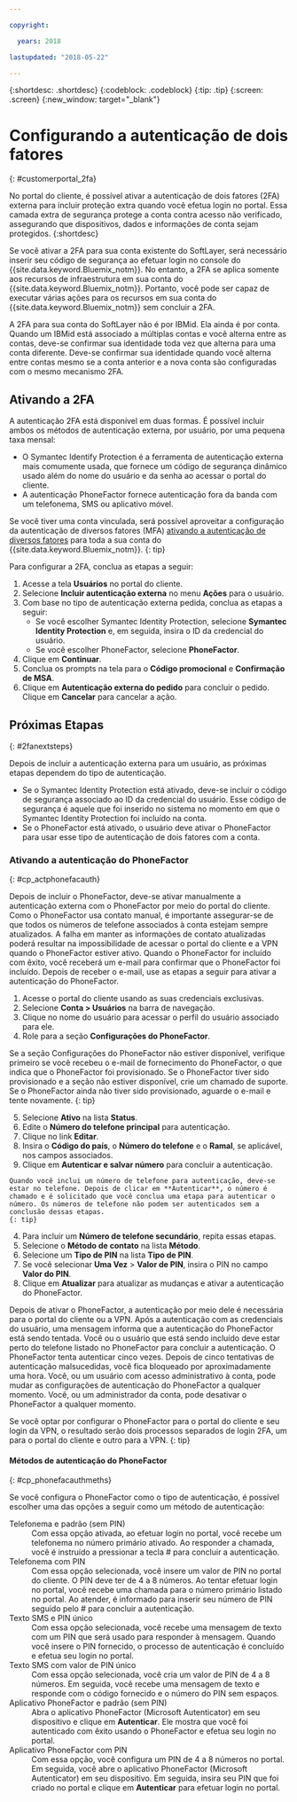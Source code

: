 ```yaml
---

copyright:

  years: 2018

lastupdated: "2018-05-22"

---
```


{:shortdesc: .shortdesc}
{:codeblock: .codeblock}
{:tip: .tip}
{:screen: .screen}
{:new_window: target="_blank"}


# Configurando a autenticação de dois fatores
{: #customerportal_2fa}

No portal do cliente, é possível ativar a autenticação de dois fatores (2FA) externa para incluir proteção extra quando você efetua login no portal. Essa camada extra de segurança protege a conta contra acesso não verificado, assegurando que dispositivos, dados e informações de conta sejam protegidos.
{:shortdesc}

Se você ativar a 2FA para sua conta existente do SoftLayer, será necessário inserir seu código de segurança ao efetuar login no console do {{site.data.keyword.Bluemix_notm}}. No entanto, a 2FA se aplica somente aos recursos de infraestrutura em sua conta do {{site.data.keyword.Bluemix_notm}}. Portanto, você pode ser capaz de executar várias ações para os recursos em sua conta do {{site.data.keyword.Bluemix_notm}} sem concluir a 2FA.

A 2FA para sua conta do SoftLayer não é por IBMid. Ela ainda é por conta. Quando um IBMid está associado a múltiplas contas e você alterna entre as contas, deve-se confirmar sua identidade toda vez que alterna para uma conta diferente. Deve-se confirmar sua identidade quando você alterna entre contas mesmo se a conta anterior e a nova conta são configuradas com o mesmo mecanismo 2FA.

## Ativando a 2FA

A autenticação 2FA está disponível em duas formas. É possível incluir ambos os métodos de autenticação externa, por usuário, por uma pequena taxa mensal:

* O Symantec Identify Protection é a ferramenta de autenticação externa mais comumente usada, que fornece um código de segurança dinâmico usado além do nome do usuário e da senha ao acessar o portal do cliente.
* A autenticação PhoneFactor fornece autenticação fora da banda com um telefonema, SMS ou aplicativo móvel.

 Se você tiver uma conta vinculada, será possível aproveitar a configuração da autenticação de diversos fatores (MFA) [ativando a autenticação de diversos fatores](/docs/iam/mfa.html) para toda a sua conta do {{site.data.keyword.Bluemix_notm}}.
 {: tip}

Para configurar a 2FA, conclua as etapas a seguir:

1. Acesse a tela **Usuários** no portal do cliente.
2. Selecione **Incluir autenticação externa** no menu **Ações** para o usuário.
3. Com base no tipo de autenticação externa pedida, conclua as etapas a seguir:
    * Se você escolher Symantec Identity Protection, selecione **Symantec Identity Protection** e, em seguida, insira o ID da credencial do usuário.
    * Se você escolher PhoneFactor, selecione **PhoneFactor**.
4. Clique em **Continuar**.
5. Conclua os prompts na tela para o **Código promocional** e **Confirmação de MSA**.
6. Clique em **Autenticação externa do pedido** para concluir o pedido. Clique em **Cancelar** para cancelar a ação.

## Próximas Etapas
{: #2fanextsteps}

Depois de incluir a autenticação externa para um usuário, as próximas etapas dependem do tipo de autenticação.
* Se o Symantec Identity Protection está ativado, deve-se incluir o código de segurança associado ao ID da credencial do usuário. Esse código de segurança é aquele que foi inserido no sistema no momento em que o Symantec Identity Protection foi incluído na conta.
* Se o PhoneFactor está ativado, o usuário deve ativar o PhoneFactor para usar esse tipo de autenticação de dois fatores com a conta.

### Ativando a autenticação do PhoneFactor
{: #cp_actphonefacauth}

Depois de incluir o PhoneFactor, deve-se ativar manualmente a autenticação externa com o PhoneFactor por meio do portal do cliente. Como o PhoneFactor usa contato manual, é importante assegurar-se de que todos os números de telefone associados à conta estejam sempre atualizados. A falha em manter as informações de contato atualizadas poderá resultar na impossibilidade de acessar o portal do cliente e a VPN quando o PhoneFactor estiver ativo. Quando o PhoneFactor for incluído com êxito, você receberá um e-mail para confirmar que o PhoneFactor foi incluído. Depois de receber o e-mail, use as etapas a seguir para ativar a autenticação do PhoneFactor.

1. Acesse o portal do cliente usando as suas credenciais exclusivas.
2. Selecione **Conta > Usuários** na barra de navegação.
3. Clique no nome do usuário para acessar o perfil do usuário associado para ele.
4. Role para a seção **Configurações do PhoneFactor**.

  Se a seção Configurações do PhoneFactor não estiver disponível, verifique primeiro se você recebeu o e-mail de fornecimento do PhoneFactor, o que indica que o PhoneFactor foi provisionado. Se o PhoneFactor tiver sido provisionado e a seção não estiver disponível, crie um chamado de suporte. Se o PhoneFactor ainda não tiver sido provisionado, aguarde o e-mail e tente novamente.
  {: tip}

5. Selecione **Ativo** na lista **Status**.
6. Edite o **Número do telefone principal** para autenticação.
  1. Clique no link **Editar**.
  2. Insira o **Código do país**, o **Número do telefone** e o **Ramal**, se aplicável, nos campos associados.
  3. Clique em **Autenticar e salvar número** para concluir a autenticação.

    Quando você inclui um número de telefone para autenticação, deve-se estar no telefone. Depois de clicar em **Autenticar**, o número é chamado e é solicitado que você conclua uma etapa para autenticar o número. Os números de telefone não podem ser autenticados sem a conclusão dessas etapas.
    {: tip}

  4. Para incluir um **Número de telefone secundário**, repita essas etapas.
7. Selecione o **Método de contato** na lista **Método**.
8. Selecione um **Tipo de PIN** na lista **Tipo de PIN**.
9. Se você selecionar **Uma Vez** > **Valor de PIN**, insira o PIN no campo **Valor do PIN**.
10. Clique em **Atualizar** para atualizar as mudanças e ativar a autenticação do PhoneFactor.

Depois de ativar o PhoneFactor, a autenticação por meio dele é necessária para o portal do cliente ou a VPN. Após a autenticação com as credenciais do usuário, uma mensagem informa que a autenticação do PhoneFactor está sendo tentada. Você ou o usuário que está sendo incluído deve estar perto do telefone listado no PhoneFactor para concluir a autenticação. O PhoneFactor tenta autenticar cinco vezes. Depois de cinco tentativas de autenticação malsucedidas, você fica bloqueado por aproximadamente uma hora. Você, ou um usuário com acesso administrativo à conta, pode mudar as configurações de autenticação do PhoneFactor a qualquer momento.  Você, ou um administrador da conta, pode desativar o PhoneFactor a qualquer momento.

 Se você optar por configurar o PhoneFactor para o portal do cliente e seu login da VPN, o resultado serão dois processos separados de login 2FA, um para o portal do cliente e outro para a VPN.
 {: tip}

#### Métodos de autenticação do PhoneFactor
{: #cp_phonefacauthmeths}

Se você configura o PhoneFactor como o tipo de autenticação, é possível escolher uma das opções a seguir como um método de autenticação:

<dl>
<dt>Telefonema e padrão (sem PIN)</dt>
<dd>Com essa opção ativada, ao efetuar login no portal, você recebe um telefonema no número primário ativado. Ao responder a chamada, você é instruído a pressionar a tecla # para concluir a autenticação.</dd>
<dt>Telefonema com PIN</dt>
<dd>Com essa opção selecionada, você insere um valor de PIN no portal do cliente. O PIN deve ter de 4 a 8 números. Ao tentar efetuar login no portal, você recebe uma chamada para o número primário listado no portal. Ao atender, é informado para inserir seu número de PIN seguido pelo # para concluir a autenticação.</dd>
<dt>Texto SMS e PIN único</dt>
<dd>Com essa opção selecionada, você recebe uma mensagem de texto com um PIN que será usado para responder à mensagem. Quando você insere o PIN fornecido, o processo de autenticação é concluído e efetua seu login no portal.</dd>
<dt>Texto SMS com valor de PIN único</dt>
<dd>Com essa opção selecionada, você cria um valor de PIN de 4 a 8 números. Em seguida, você recebe uma mensagem de texto e responde com o código fornecido e o número do PIN sem espaços.</dd>
<dt>Aplicativo PhoneFactor e padrão (sem PIN)</dt>
<dd>Abra o aplicativo PhoneFactor (Microsoft Autenticator) em seu dispositivo e clique em <strong>Autenticar</strong>. Ele mostra que você foi autenticado com êxito usando o PhoneFactor e efetua seu login no portal.</dd>
<dt>Aplicativo PhoneFactor com PIN</dt>
<dd>Com essa opção, você configura um PIN de 4 a 8 números no portal. Em seguida, você abre o aplicativo PhoneFactor (Microsoft Autenticator) em seu dispositivo. Em seguida, insira seu PIN que foi criado no portal e clique em <strong>Autenticar</strong> para efetuar login no portal.</dd>
</dl>
